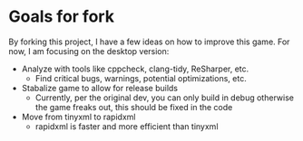 # Goals for fork

By forking this project, I have a few ideas on how to improve this game. For now, I am focusing on the desktop version:

- Analyze with tools like cppcheck, clang-tidy, ReSharper, etc.
  - Find critical bugs, warnings, potential optimizations, etc.
- Stabalize game to allow for release builds
  - Currently, per the original dev, you can only build in debug otherwise the game freaks out, this should be fixed in the code
- Move from tinyxml to rapidxml
  - rapidxml is faster and more efficient than tinyxml
